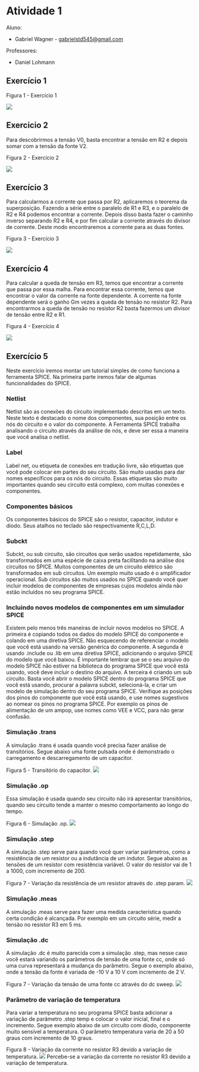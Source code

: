 # Atividade 1
Aluno: 
* Gabriel Wagner - <gabrielstd545@gmail.com>

Professores: 
* Daniel Lohmann

## Exercício 1

Figura 1 - Exercício 1

![](1.jpg)

## Exercicio 2

Para descobrirmos a tensão V0, basta encontrar a tensão em R2 e depois somar com a tensão da fonte V2.

Figura 2 - Exercício 2

![](2.jpg)

## Exercício 3

Para calcularmos a corrente que passa por R2, aplicaremos o teorema da superposição.
Fazendo a série entre o paralelo de R1 e R3, e o paralelo de R2 e R4 podemos encontrar a corrente.
Depois disso basta fazer o caminho inverso separando R2 e R4, e por fim calcular a corrente através do divisor de corrente. Deste modo encontraremos a corrente para as duas fontes.

Figura 3 - Exercício 3

![](3.jpg)

## Exercício 4

Para calcular a queda de tensão em R3, temos que encontrar a corrente que passa por essa malha. Para encontrar essa corrente, temos que encontrar o valor da corrente na fonte dependente.
A corrente na fonte dependente será o ganho Gm vezes a queda de tensão no resistor R2.
Para encontrarmos a queda de tensão no resistor R2 basta fazermos um divisor de tensão entre R2 e R1.

Figura 4 - Exercício 4

![](4.jpg)

## Exercício 5

Neste exercício iremos montar um tutorial simples de como funciona a ferramenta SPICE.
Na primeira parte iremos falar de algumas funcionalidades do SPICE.

### Netlist
Netlist são as conexões do circuito implementado descritas em um texto.
Neste texto é destacado o nome dos componentes, sua posição entre os nós do circuito e o valor do componente.
A Ferramenta SPICE trabalha analisando o circuito através da análise de nós, e deve ser essa a maneira que você analisa o netlist.

### Label
Label net, ou etiqueta de conexões em tradução livre, são etiquetas que você pode colocar em partes do seu circuito. São muito usadas para dar nomes específicos para os nós do circuito.
Essas etiquetas são muito importantes quando seu circuito está complexo, com muitas conexões e componentes.

### Componentes básicos
Os componentes básicos do SPICE são o resistor, capacitor, indutor e diodo. Seus atalhos no teclado são respectivamente R,C,L,D.

### Subckt
Subckt, ou sub circuito, são circuitos que serão usados repetidamente, são transformados em uma espécie de caixa preta facilitando na análise dos circuitos no SPICE.
Muitos componentes de um circuito elétrico são transformados em sub circuitos. Um exemplo muito usado é o amplificador operacional.
Sub circuitos são muitos usados no SPICE quando você quer incluir modelos de componentes de empresas cujos modelos ainda não estão incluídos no seu programa SPICE.

### Incluindo novos modelos de componentes em um simulador SPICE
Existem pelo menos três maneiras de incluir novos modelos no SPICE.
A primeira é copiando todos os dados do modelo SPICE do componente e colando em uma diretiva SPICE. Não esquecendo de referenciar o modelo que você está usando na versão genérica do componente.
A segunda é usando .include ou .lib em uma diretiva SPICE, adicionando o arquivo SPICE do modelo que você baixou. É importante lembrar que se o seu arquivo do modelo SPICE não estiver na biblioteca do programa SPICE que você está usando, você deve incluir o destino do arquivo.
A terceira é criando um sub circuito. Basta você abrir o modelo SPICE dentro do programa SPICE que você está usando, procurar a palavra subckt, selecioná-la, e criar um modelo de simulação dentro do seu programa SPICE. Verifique as posições dos pinos do componente que você está usando, e use nomes sugestivos ao nomear os pinos no programa SPICE.
Por exemplo os pinos de alimentação de um ampop, use nomes como VEE e VCC, para não gerar confusão.

### Simulação .trans
A simulação .trans é usada quando você precisa fazer análise de transitórios. Segue abaixo uma fonte pulsada onde é demonstrado o carregamento e descarregamento de um capacitor.

Figura 5 - Transitório do capacitor.
![](transitorio.png)

### Simulação .op
Essa simulação é usada quando seu circuito não irá apresentar transitórios, quando seu circuito tende a manter o mesmo comportamento ao longo do tempo.

Figura 6 - Simulação .op.
![](.op.png)

### Simulação .step
A simulação .step serve para quando você quer variar parâmetros, como a resistência de um resistor ou a indutância de um indutor.
Segue abaixo as tensões de um resistor com resistência variável. O valor do resistor vai de 1 a 1000, com incremento de 200.

Figura 7 - Variação da resistência de um resistor através do .step param.
![](.step.png)

### Simulação .meas
A simulação .meas serve para fazer uma medida característica quando certa condição é alcançada. Por exemplo em um circuito série, medir a tensão no resistor R3 em 5 ms.

### Simulação .dc
A simulação .dc é muito parecida com a simulação .step, mas nesse caso você estará variando os parâmetros de tensão de uma fonte cc, onde só uma curva representará a mudança do parâmetro. Segue o exemplo abaixo, onde a tensão da fonte é variada de -10 V a 10 V com incremento de 2 V.

Figura 7 - Variação da tensão de uma fonte cc através do dc sweep.
![](.dc.png)

### Parâmetro de variação de temperatura
Para variar a temperatura no seu programa SPICE basta adicionar a variação de parâmetro .step temp e colocar o valor inicial, final e o incremento. Segue exemplo abaixo de um circuito com diodo, componente muito sensível a temperatura. O parâmetro temperatura varia de 20 a 50 graus com incremento de 10 graus.

Figura 8 - Variação da corrente no resistor R3 devido a variação de temperatura.
![](.temp.png)
Percebe-se a variação da corrente no resistor R3 devido a variação de temperatura.

